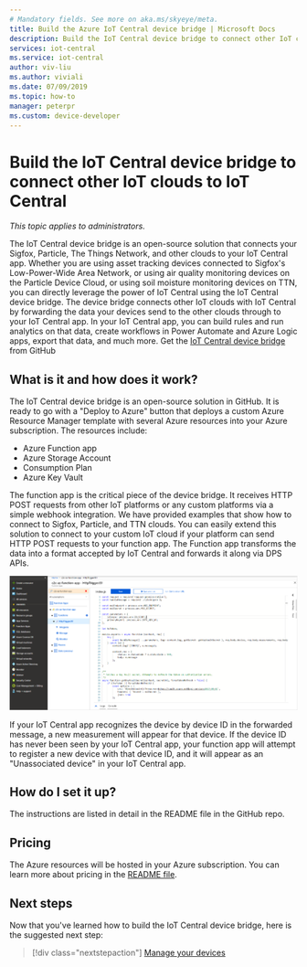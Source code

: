 ```yaml
---
# Mandatory fields. See more on aka.ms/skyeye/meta.
title: Build the Azure IoT Central device bridge | Microsoft Docs
description: Build the IoT Central device bridge to connect other IoT clouds (Sigfox, Particle, The Things Network etc.) to your IoT Central app.
services: iot-central
ms.service: iot-central
author: viv-liu
ms.author: viviali
ms.date: 07/09/2019
ms.topic: how-to
manager: peterpr
ms.custom: device-developer
---
```


# Build the IoT Central device bridge to connect other IoT clouds to IoT Central

*This topic applies to administrators.*

The IoT Central device bridge is an open-source solution that connects your Sigfox, Particle, The Things Network, and other clouds to your IoT Central app. Whether you are using asset tracking devices connected to Sigfox's Low-Power-Wide Area Network, or using air quality monitoring devices on the Particle Device Cloud, or using soil moisture monitoring devices on TTN, you can directly leverage the power of IoT Central using the IoT Central device bridge. The device bridge connects other IoT clouds with IoT Central by forwarding the data your devices send to the other clouds through to your IoT Central app. In your IoT Central app, you can build rules and run analytics on that data, create workflows in Power Automate and Azure Logic apps, export that data, and much more. Get the [IoT Central device bridge](https://aka.ms/iotcentralgithubdevicebridge) from GitHub

## What is it and how does it work?
The IoT Central device bridge is an open-source solution in GitHub. It is ready to go with a "Deploy to Azure" button that deploys a custom Azure Resource Manager template with several Azure resources into your Azure subscription. The resources include:
-    Azure Function app
-    Azure Storage Account
-    Consumption Plan
-    Azure Key Vault

The function app is the critical piece of the device bridge. It receives HTTP POST requests from other IoT platforms or any custom platforms via a simple webhook integration. We have provided examples that show how to connect to Sigfox, Particle, and TTN clouds. You can easily extend this solution to connect to your custom IoT cloud if your platform can send HTTP POST requests to your function app.
The Function app transforms the data into a format accepted by IoT Central and forwards it along via DPS APIs.

![Azure functions screenshot](media/howto-build-iotc-device-bridge/azfunctions.png)

If your IoT Central app recognizes the device by device ID in the forwarded message, a new measurement will appear for that device. If the device ID has never been seen by your IoT Central app, your function app will attempt to register a new device with that device ID, and it will appear as an "Unassociated device" in your IoT Central app. 

## How do I set it up?
The instructions are listed in detail in the README file in the GitHub repo. 

## Pricing
The Azure resources will be hosted in your Azure subscription. You can learn more about pricing in the [README file](https://aka.ms/iotcentralgithubdevicebridge).

## Next steps
Now that you've learned how to build the IoT Central device bridge, here is the suggested next step:

> [!div class="nextstepaction"]
> [Manage your devices](howto-manage-devices.md)
